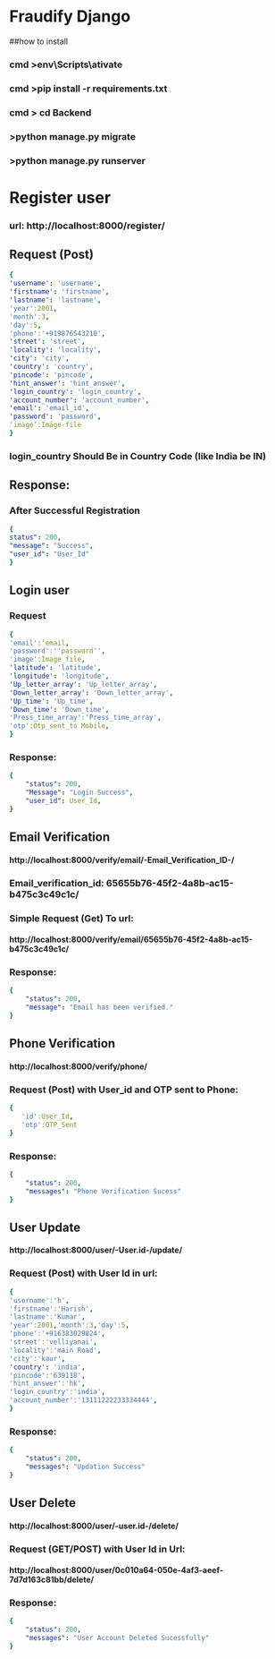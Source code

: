 # Fraudify Django
##how to install
### cmd  >env\Scripts\ativate
### cmd  >pip install -r requirements.txt
### cmd  > cd Backend
###      >python manage.py migrate
###      >python manage.py runserver
# Register  user</h1>
### url: http://localhost:8000/register/ 
## Request (Post)</h2>
```yaml
{
'username': 'username',
'firstname': 'firstname',
'lastname': 'lastname',
'year':2001,
'month':3,
'day':5,       
'phone':'+919876543210',
'street': 'street',
'locality': 'locality',
'city': 'city',
'country': 'country',
'pincode': 'pincode',
'hint_answer': 'hint_answer',
'login_country': 'login_country',  
'account_number': 'account_number',  
'email': 'email_id',
'password': 'password',
‘image’:Image-file 
}
```
### login_country Should Be in Country Code (like India be IN) 
## Response:
### After Successful Registration
```yaml
{
status": 200,
"message": "Success",
"user_id": "User_Id"
}
```
## Login user
### Request
```yaml
{	
'email':’email,
'password':''password'',
'image':Image_file,
'latitude': 'latitude',                                             
'longitude': 'longitude',
'Up_letter_array': 'Up_letter_array',
'Down_letter_array': 'Down_letter_array',
'Up_time': 'Up_time',
'Down_time': 'Down_time',
'Press_time_array':'Press_time_array',
'otp':Otp_sent_to Mobile,
}
```
### Response:
```yaml
{
    "status": 200,
    "Message": "Login Success",
    "user_id": User_Id,
}
```

## Email Verification
#### http://localhost:8000/verify/email/-Email_Verification_ID-/
### Email_verification_id: 65655b76-45f2-4a8b-ac15-b475c3c49c1c/ 

### Simple Request (Get) To url:
#### http://localhost:8000/verify/email/65655b76-45f2-4a8b-ac15-b475c3c49c1c/

### Response:
```yaml
{
    "status": 200,
    "message": "Email has been verified."
}
```

## Phone Verification
#### http://localhost:8000/verify/phone/
### Request (Post) with User_id and OTP sent to Phone:
```yaml
{
   'id':User_Id,
   'otp':OTP_Sent
}
```

### Response:
```yaml
{
    "status": 200,
    "messages": "Phone Verification Sucess"
}
```

## User Update
#### http://localhost:8000/user/-User.id-/update/
### Request (Post) with User Id in url:
```yaml
{	
'username':'h',
'firstname':'Harish',
'lastname':'Kumar',
'year':2001,'month':3,'day':5,
'phone':'+916383029824',
'street':'velliyanai',
'locality':'main Road',
'city':'kaur',
'country': 'india',
'pincode':'639118',
'hint_answer':'hk',
'login_country':'india',
'account_number':'13111222233334444',
}
```
### Response:
```yaml
{
    "status": 200,
    "messages": "Updation Success"
}
```
## User Delete
#### http://localhost:8000/user/-user.id-/delete/ 
### Request (GET/POST) with User Id in Url: 
#### http://localhost:8000/user/0c010a64-050e-4af3-aeef-7d7d163c81bb/delete/ 

### Response: 
```yaml
{
    "status": 200,
    "messages": "User Account Deleted Sucessfully"
}
```

